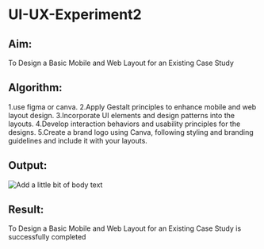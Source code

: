 # UI-UX-Experiment2

## Aim:
To Design a Basic Mobile and Web Layout for an Existing Case Study
## Algorithm:
1.use figma or canva.
2.Apply Gestalt principles to enhance mobile and web layout design.
3.Incorporate UI elements and design patterns into the layouts.
4.Develop interaction behaviors and usability principles for the designs.
5.Create a brand logo using Canva, following styling and branding guidelines and include it with your layouts.
## Output:
![Add a little bit of body text](https://github.com/user-attachments/assets/8631c7b1-01d3-437e-b73c-606a9baf6e1f)

## Result:
To Design a Basic Mobile and Web Layout for an Existing Case Study is successfully completed


